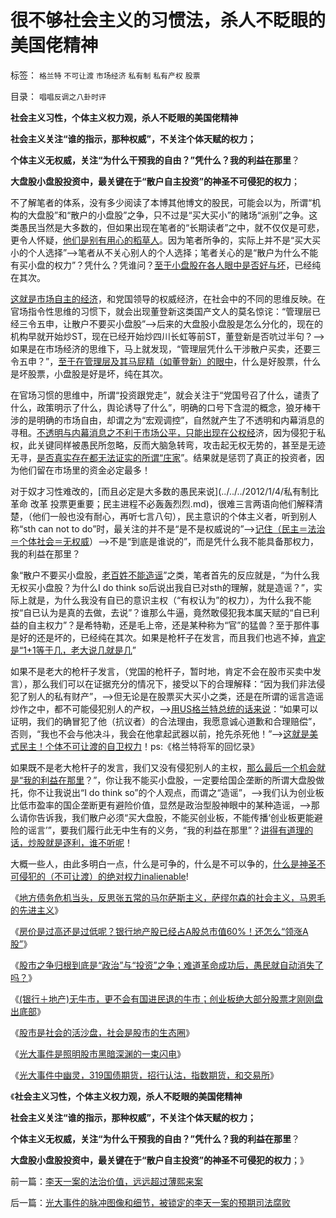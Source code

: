 # 很不够社会主义的习惯法，杀人不眨眼的美国佬精神

标签： `格兰特` `不可让渡` `市场经济` `私有制` `私有产权` `股票` 

目录： `唱唱反调之八卦时评`

**社会主义习性，个体主义权力观，杀人不眨眼的美国佬精神**

**社会主义关注“谁的指示，那种权威”，不关注个体天赋的权力；**

**个体主义无权威，关注“为什么干预我的自由？”凭什么？我的利益在那里**？

**大盘股小盘股投资中，最关键在于“散户自主投资”的神圣不可侵犯的权力**；

不了解笔者的体系，没有多少阅读了本博其他博文的股民，可能会以为，所谓“机构的大盘股”和“散户的小盘股”之争，只不过是“买大买小”的赌场“派别”之争。这类愚民当然是大多数的，但如果出现在笔者的“长期读者”之中，就不仅仅是可悲，更令人怀疑，[他们是别有用心的稻草人](../../../2013/1/25/吾喜奴才，吾更爱真理.md)。因为笔者所争的，实际上并不是“买大买小的个人选择”——>笔者从不关心别人的个人选择；笔者关心的是“散户为什么不能有买小盘的权力”？凭什么？凭谁问？[至于小盘股在各人眼中是否好与坏](../../../2013/7/10/证监会限制散户逃离国企和亏损股的监管措施.md)，已经纯在其次。

[这就是市场自主的经济](../../../2009/2/5/市场经济的自由交换原则不容争辩.md)，和党国领导的权威经济，在社会中的不同的思维反映。在官场指令性思维的习惯下，就会出现董登新这类国产文人的莫名惊诧：“管理层已经三令五申，让散户不要买小盘股”——>后来的大盘股小盘股是怎么分化的，现在的机构早就开始炒ST，现在已经开始炒四川长虹等前ST，董登新是否吭过半句？——>
如果是在市场经济的思维下，马上就发现，“管理层凭什么干涉散户买卖，还要三令五申？”，[至于在管理层及其马屁精（如董登新）的眼中](../../../2009/12/10/专家教授嫌中国税收太轻，“向国际接轨”.md)，什么是好股票，什么是坏股票，小盘股是好是坏，纯在其次。

在官场习惯的思维中，所谓“投资跟党走”，就会关注于“党国号召了什么，谴责了什么，政策明示了什么，舆论诱导了什么”，明确的口号下含混的概念，狼牙棒干涉的是明确的市场自由，却谓之为“宏观调控”，自然就产生了不透明和内幕消息的寻租。[不透明与内幕消息之不利于市场公平，只能出现在公权经](../../../2010/1/29/老子思想是极右；“信息不对称”是左帽.md)济，因为侵犯于私权，此关键同样被愚民所忽略，反而大脑急转弯，攻击起无权无势的，甚至是无迹无寻，[是否真实存在都无法证实的所谓“庄家](../../../2013/7/8/庄家是人治的产物，股市是法治的产物.md)”。结果就是惩罚了真正的投资者，因为他们留在市场里的资金必定最多！

对于奴才习性难改的，[而且必定是大多数的愚民来说](../../../2012/1/4/私有制比革命 改革 投票更重要；民主进程不必轰轰烈烈.md)，很难三言两语向他们解释清楚，（他们一般也没有耐心，再听七言八句），民主意识的个体主义者，听到别人称“sth
can not to do”时，最关注的并不是“是不是权威说的”——>[记住（民主＝法治＝个体社会＝无权威](../../../2010/10/19/“没有主子的人不是完整的人”和美国佬的精神.md)）——>不是“到底是谁说的”，而是凭什么我不能具备那权力，我的利益在那里？

象“散户不要买小盘股，[老百姓不能造谣](../../../2012/5/3/“绝对真实”的“细节理性主义”制造谣言.md)”之类，笔者首先的反应就是，“为什么我无权买小盘股？为什么I
do think
so后说出我自已对sth的理解，就是造谣？”，实际上就是，为什么我没有自已的意识主权（“有权认为”的权力），为什么我不能按“自已认为是真的去做，去说”？谁那么牛逼，竟然敢侵犯我本属天赋的“自已利益的自主权力”？是希特勒，还是毛上帝，还是某种称为“官”的猛兽？至于那件事是好的还是坏的，已经纯在其次。如果是枪杆子在发言，而且我们也逃不掉，[肯定是“1+1等于几，老大说几就是几](../../../2011/1/22/科学是真理的天敌,实证无所谓真理.md)”

如果不是老大的枪杆子发言，（党国的枪杆子，暂时地，肯定不会在股市买卖中发言），那么我们可以在证据充分的情况下，接受以下的合理解释：“因为我们非法侵犯了别人的私有财产”，——>但无论是在股票买大买小之类，还是在所谓的谣言造谣炒作之中，都不可能侵犯别人的产权，——>[用US格兰特总统的话来说](../../../2011/7/10/工团主义造就行政垄断寡头.md)：“如果可以证明，我们的确冒犯了他（抗议者）的合法理由，我愿意诚心道歉和合理赔偿”，否则，“我也不会与他决斗，我会在他拿起武器以前，抢先杀死他！”——>[这就是美式民主！个体不可让渡的自卫权力](../../../2013/8/19/什么是inalienable不可让渡的权力？《利维坦》中的《国际歌》.md)！ps:《格兰特将军的回忆录》

如果既不是老大枪杆子的发言，我们又没有侵犯别人的主权，[那么最后一个机会就是“我的利益在那里](http://darthvad.blog.sohu.com/164018986.html)？”，你让我不能买小盘股，一定要给国企垄断的所谓大盘股做托，你不让我说出“I
do think
so”的个人观点，而谓之“造谣”，——>我们认为创业板比低市盈率的国企垄断更有避险价值，显然是政治型股神眼中的某种造谣，——>那么请你告诉我，我们散户必须“买大盘股，不能买创业板，不能传播‘创业板更能避险的谣言’”，要我们履行此无中生有的义务，“我的利益在那里”？[讲得有道理的话，炒股就是逐利，谁不听呢](../../../2011/12/29/A股百态是中国民主进程的活沙盘;中国国民民主素质确实低.md)！

大概一些人，由此多明白一点，什么是可争的，什么是不可以争的，[什么是神圣不可侵犯的（不可让渡）的绝对权力inalienable](../../../2013/8/19/什么是inalienable不可让渡的权力？《利维坦》中的《国际歌》.md)!

《[地方债务危机当头，反思张五常的马尔萨斯主义，萨缪尔森的社会主义，马恩毛的先进主义](../../../2013/7/29/地方债务危机当头，反思“共识”的几派主流经济学.md)》

《[房价是过高还是过低呢？银行地产股已经占A股总市值60%！还怎么“领涨A股”](../../../2013/7/29/房价偏高还是偏低？房地产业占中国经济比重偏高还是偏低？.md)》

《[股市之争归根到底是“政治”与“投资”之争；难道革命成功后，愚民就自动消失了吗？](../../../2013/7/30/银行地产所占比例，揭穿国产蓝筹的谎言.md)》

《[(银行＋地产)无牛市，更不会有国进民退的牛市；创业板绝大部分股票才刚刚盘出底部](../../../2013/7/31/(银行＋地产)无牛市，更不会有国进民退的牛市.md)》

《[股市是社会的活沙盘，社会是股市的生态圈](../../../2013/8/2/股市是社会的活沙盘，社会是股市的生态圈.md)》

《[光大事件是照明股市黑暗深渊的一束闪电](../../../2013/8/19/光大事件，是照明股市黑暗深渊真相的一束闪电，一束脉冲.md)》

《[光大事件中幽灵，319国债期货，招行认沽，指数期货，和交易所](../../../2013/8/20/光大事件中幽灵，319国债期货，招行认沽，指数期货，和交易所.md)》

《**社会主义习性，个体主义权力观，杀人不眨眼的美国佬精神**

**社会主义关注“谁的指示，那种权威”，不关注个体天赋的权力；**

**个体主义无权威，关注“为什么干预我的自由？”凭什么？我的利益在那里**？

**大盘股小盘股投资中，最关键在于“散户自主投资”的神圣不可侵犯的权力**；》

前一篇：[李天一案的法治价值，远远超过薄熙来案](../../../2013/8/21/李天一案的法治价值，远远超过薄熙来案.md)

后一篇：[光大事件的脉冲图像和细节，被锁定的李天一案的预期司法腐败](../../../2013/8/21/光大事件的脉冲图像和细节，被锁定的李天一案的预期司法腐败.md)